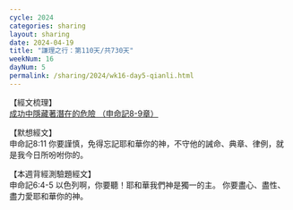 ```yaml
---
cycle: 2024
categories: sharing
layout: sharing
date: 2024-04-19
title: "謙理之行：第110天/共730天"
weekNum: 16
dayNum: 5
permalink: /sharing/2024/wk16-day5-qianli.html
---
```


【經文梳理】  
<a href="QLLINK" target="_blank">成功中隱藏著潛在的危險 （申命記8-9章）</a>

【默想經文】  
申命記8:11 你要謹慎，免得忘記耶和華你的神，不守他的誡命、典章、律例，就是我今日所吩咐你的。

【本週背經測驗題經文】  
申命記6:4-5 以色列啊，你要聽！耶和華我們神是獨一的主。 你要盡心、盡性、盡力愛耶和華你的神。
